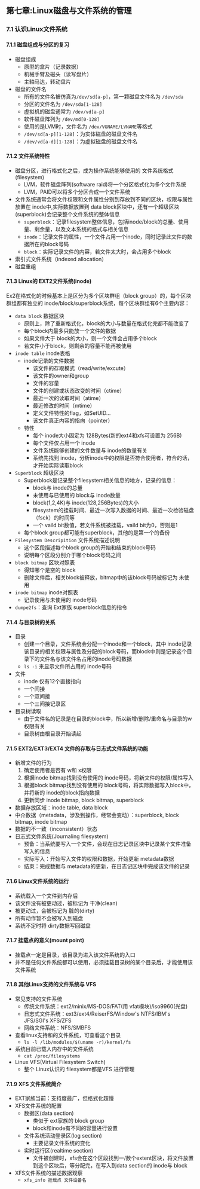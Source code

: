 ## 第七章:Linux磁盘与文件系统的管理

### 7.1 认识Linux文件系统

#### 7.1.1 磁盘组成与分区的复习

- 磁盘组成
  - 原型的盒片（记录数据）
  - 机械手臂及磁头（读写盘片）
  - 主轴马达，转动盘片
- 磁盘的文件名
  - 所有的文件名被仿真为`/dev/sd[a-p]`，第一颗磁盘文件名为 `/dev/sda`
  - 分区的文件名为 `/dev/sda[1-128]`
  - 虚拟机的磁盘通常为 `/dev/vd[a-p]`
  - 软件磁盘阵列为 `/dev/md[0-128]`
  - 使用的是LVM时，文件名为 `/dev/VGNAME/LVNAME`等格式
  - `/dev/sd[a-p][1-128]`：为实体磁盘的磁盘文件名
  - `/dev/vd[a-d][1-128]`：为虚拟磁盘的磁盘文件名

#### 7.1.2 文件系统特性

- 磁盘分区，进行格式化之后，成为操作系统能够使用的 文件系统格式(filesystem)
  - LVM，软件磁盘阵列(software raid)将一个分区格式化为多个文件系统
  - LVM，PAID可以将多个分区合成一个文件系统
- 文件系统通常会将文件权限和文件属性分别到存放到不同的区块，权限与属性放置在 inode中,实际数据放置到 data block区块中，还有一个超级区块(superblock)会记录整个文件系统的整体信息
  - `superblock`：记录filesystem整体信息，包括inode/block的总量、使用量、剩余量，以及文本系统的格式与相关信息
  - `inode`：记录文件的属性，一个文件占用一个inode，同时记录此文件的数据所在的block号码
  - `block`：实际记录文件的内容，若文件太大时，会占用多个block
- 索引式文件系统（indexed allocation）
- 磁盘重组

#### 7.1.3 Linux的 EXT2文件系统(inode)

Ex2在格式化的时候基本上是区分为多个区块群组（block group）的，每个区块群组都有独立的 inode/block/superblock系统，每个区块群组有6个主要内容：

- `data block` 数据区块
  - 原则上，除了重新格式化，block的大小与数量在格式化完都不能改变了
  - 每个block内最多只能放一个文件的数据
  - 如果文件大于 block的大小，则一个文件会占用多个block
  - 若文件小于block，则剩余的容量不能再被使用
- `inode table` inode表格
  - inode记录的文件数据
    - 该文件的存取模式（read/write/excute）
    - 该文件的owner和group
    - 文件的容量
    - 文件的创建或状态改变的时间（ctime）
    - 最近一次的读取时间（atime）
    - 最近修改的时间（mtime）
    - 定义文件特性的flag，如SetUID...
    - 该文件真正内容的指向（pointer）
  - 特性
    - 每个 inode大小固定为 128Bytes(新的ext4和xfs可设置为 256B)
    - 每个文件仅占用一个 inode
    - 文件系统能够创建的文件数量与 inode的数量有关
    - 系统先找到 inode，分析inode中的权限是否符合使用者，符合的话，才开始实际读取block
- `Superblock` 超级区块
  - Superblock是记录整个filesystem相关信息的地方，记录的信息：
    - block与 inode的总量
    - 未使用与已使用的 block与 inode数量
    - block(1,2,4K)与 inode(128,256Bytes)的大小
    - filesystem的挂载时间、最近一次写入数据的时间、最近一次检验磁盘（fsck）的时间等
    - 一个 vaild bit数值，若文件系统被挂载，vaild bit为0，否则是1
  - 每个block group都可能有superblock，其他的是第一个的备份
- `Filesystem Descripition` 文件系统描述说明
  - 这个区段描述每个block group的开始和结束的block号码
  - 说明每个区段分别介于哪个block号码之间
- `block bitmap` 区块对照表
  - 得知哪个是空的 block
  - 删除文件后，相关block被释放，bitmap中的该block号码被标记为 未使用
- `inode bitmap` inode对照表
  - 记录使用与未使用的 inode号码
- `dumpe2fs`：查询 Ext家族 superblock信息的指令

#### 7.1.4 与目录树的关系

- 目录
  - 创建一个目录，文件系统会分配一个inode和一个block，其中 inode记录该目录的相关权限与属性及分配的block号码，而block中则是记录这个目录下的文件名与该文件名占用的inode号码数据
  - `ls -i` 来显示文件所占用的 inode号码
- 文件
  - inode 仅有12个直接指向
  - 一个间接
  - 一个双间接
  - 一个三间接记录区
- 目录树读取
  - 由于文件名的记录是在目录的block中，所以新增/删除/重命名与目录的w权限有关
  - 目录树由根目录开始读起

#### 7.1.5 EXT2/EXT3/EXT4 文件的存取与日志式文件系统的功能

- 新增文件的行为
  1. 确定使用者是否有 w和 x权限
  2. 根据inode bitmap找到没有使用的 inode号码，将新文件的权限/属性写入
  3. 根据block bitmap找到没有使用的 block号码，将实际数据写入block中，并将新的 inode的block指向数据
  4. 更新同步 inode bitmap, block bitmap, superblock
- 数据存放区域：inode table, data block
- 中介数据（metadata，涉及到操作，经常会变动）：superblock, block bitmap, inode bitmap
- 数据的不一致（inconsistent）状态
- 日志式文件系统(Journaling filesystem)
  - 预备：当系统要写入一个文件，会现在日志记录区块中记录某个文件准备写入的信息
  - 实际写入：开始写入文件的权限和数据，开始更新 metadata数据
  - 结束：完成数据与 metadata的更新，在日志记区块中完成该文件的记录

#### 7.1.6 Linux文件系统的运行

- 系统载入一个文件到内存后
- 该文件没有被更动过，被标记为 干净(clean)
- 被更动过，会被标记为 脏的(dirty)
- 所有动作暂不会被写入到磁盘
- 系统不定时将 dirty数据写回磁盘

#### 7.1.7 挂载点的意义(mount point)

- 挂载点一定是目录，该目录为进入该文件系统的入口
- 并不是任何文件系统都可以使用，必须挂载目录树的某个目录后，才能使用该文件系统

#### 7.1.8 其他Linux支持的文件系统与 VFS

- 常见支持的文件系统
  - 传统文件系统：ext2/minix/MS-DOS/FAT(用 vfat模块)/iso9960(光盘)
  - 日志式文件系统：ext3/ext4/ReiserFS/Window's NTFS/IBM's JFS/SGI's XFS/ZFS
  - 网络文件系统：NFS/SMBFS
- 查看linux支持和的文件系统，可查看这个目录
  - `ls -l /lib/modules/$(uname -r)/kernel/fs`
- 系统目前已载入内存中的文件系统
  - `cat /proc/filesystems`
- Linux VFS(Virtual Filesystem Switch)
  - 整个 Linux认识的 filesystem都是VFS 进行管理

#### 7.1.9 XFS 文件系统简介

- EXT家族当前：支持度最广，但格式化超慢
- XFS文件系统的配置
  - 数据区(data section)
    - 类似于 ext家族的 block group
    - block和inode有不同的容量进行设置
  - 文件系统活动登录区(log section)
    - 主要记录文件系统的变化
  - 实时运行区(realtime section)
    - 文件被创建时，xfs会在这个区段找到一/数个extent区块，将文件放置到这个区块后，等分配完，在写入到data section的 inode与 block
- XFS文件系统的描述数据观察
  - `xfs_info 挂载点 文件设备名` 
